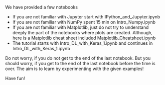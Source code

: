 We have provided a few notebooks

* If you are not familiar with Jupyter start with IPython_and_Jupyter.ipynb
* If you are not familiar with NumPy spent 15 min on Intro_Numpy.ipynb
* If you are not familiar with Matplotlib, just do not try to understand deeply the part of 
  the notebooks where plots are created. Although, here is a Matplotlib cheat sheet included Matplotlib_Cheatsheet.ipynb
* The tutorial starts with Intro_DL_with_Keras_1.ipynb and continues in Intro_DL_with_Keras_1.ipynb

Do not worry, if you do not get to the end of the last notebook. 
But you should worry, if you get to the end of the last notebook before the time is over. 
The aim is to learn by experimenting with the given examples!

Have fun!
